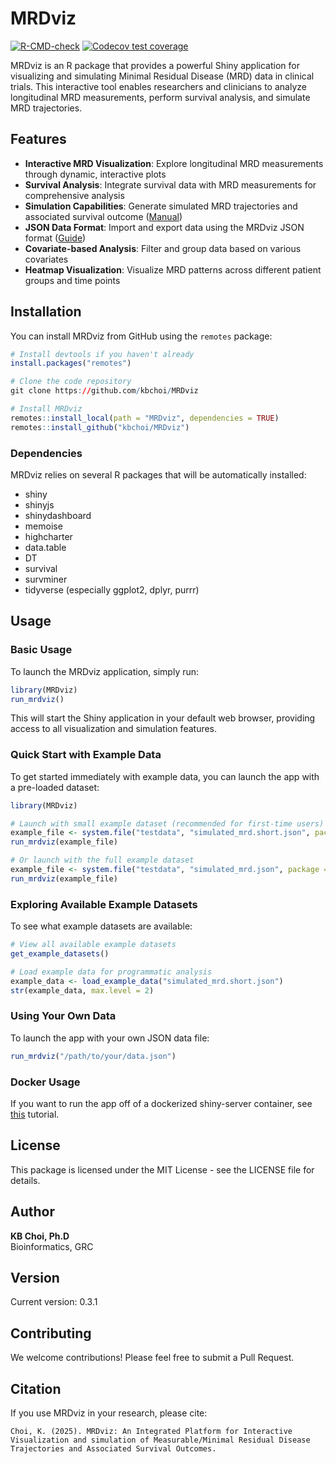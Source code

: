 # MRDviz

[![R-CMD-check](https://github.com/kbchoi/MRDviz/actions/workflows/R-CMD-check.yml/badge.svg)](https://github.com/kbchoi/MRDviz/actions/workflows/R-CMD-check.yml)
[![Codecov test coverage](https://codecov.io/gh/kbchoi/MRDviz/branch/main/graph/badge.svg)](https://codecov.io/gh/kbchoi/MRDviz)

MRDviz is an R package that provides a powerful Shiny application for visualizing and simulating Minimal Residual Disease (MRD) data in clinical trials. This interactive tool enables researchers and clinicians to analyze longitudinal MRD measurements, perform survival analysis, and simulate MRD trajectories.

## Features

- **Interactive MRD Visualization**: Explore longitudinal MRD measurements through dynamic, interactive plots
- **Survival Analysis**: Integrate survival data with MRD measurements for comprehensive analysis
- **Simulation Capabilities**: Generate simulated MRD trajectories and associated survival outcome ([Manual](MRDsim.md))
- **JSON Data Format**: Import and export data using the MRDviz JSON format ([Guide](JSON_Format.md))
- **Covariate-based Analysis**: Filter and group data based on various covariates
- **Heatmap Visualization**: Visualize MRD patterns across different patient groups and time points

## Installation

You can install MRDviz from GitHub using the `remotes` package:

```R
# Install devtools if you haven't already
install.packages("remotes")

# Clone the code repository
git clone https://github.com/kbchoi/MRDviz

# Install MRDviz
remotes::install_local(path = "MRDviz", dependencies = TRUE)
remotes::install_github("kbchoi/MRDviz")
```

### Dependencies

MRDviz relies on several R packages that will be automatically installed:

- shiny
- shinyjs
- shinydashboard
- memoise
- highcharter
- data.table
- DT
- survival
- survminer
- tidyverse (especially ggplot2, dplyr, purrr)

## Usage

### Basic Usage

To launch the MRDviz application, simply run:

```R
library(MRDviz)
run_mrdviz()
```

This will start the Shiny application in your default web browser, providing access to all visualization and simulation features.

### Quick Start with Example Data

To get started immediately with example data, you can launch the app with a pre-loaded dataset:

```R
library(MRDviz)

# Launch with small example dataset (recommended for first-time users)
example_file <- system.file("testdata", "simulated_mrd.short.json", package = "MRDviz")
run_mrdviz(example_file)

# Or launch with the full example dataset
example_file <- system.file("testdata", "simulated_mrd.json", package = "MRDviz")
run_mrdviz(example_file)
```

### Exploring Available Example Datasets

To see what example datasets are available:

```R
# View all available example datasets
get_example_datasets()

# Load example data for programmatic analysis
example_data <- load_example_data("simulated_mrd.short.json")
str(example_data, max.level = 2)
```

### Using Your Own Data

To launch the app with your own JSON data file:

```R
run_mrdviz("/path/to/your/data.json")
```

### Docker Usage

If you want to run the app off of a dockerized shiny-server container, see [this](README.docker.md) tutorial.


## License

This package is licensed under the MIT License - see the LICENSE file for details.

## Author

**KB Choi, Ph.D**  
Bioinformatics, GRC

## Version

Current version: 0.3.1

## Contributing

We welcome contributions! Please feel free to submit a Pull Request.

## Citation

If you use MRDviz in your research, please cite:

```
Choi, K. (2025). MRDviz: An Integrated Platform for Interactive Visualization and simulation of Measurable/Minimal Residual Disease Trajectories and Associated Survival Outcomes.
